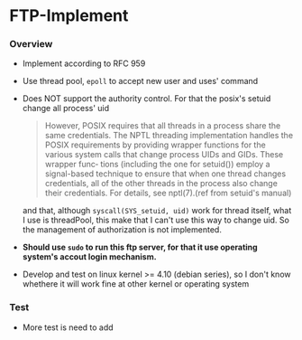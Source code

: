 # FTP-Implement

### Overview

- Implement according to RFC 959
- Use thread pool, `epoll` to accept new user and uses' command
- Does NOT support the authority control. For that the posix's setuid change all process' uid
   > However,  POSIX  requires  that  all threads in a process share the same credentials.  The NPTL threading implementation handles the  POSIX requirements by providing wrapper functions for the various system calls that change process UIDs and GIDs.  These  wrapper  func‐ tions (including the one for setuid()) employ a signal-based technique to ensure that when one thread changes credentials, all of  the  other threads  in  the  process also change their credentials.  For details, see nptl(7).(ref from setuid's manual)

   and that, although `syscall(SYS_setuid, uid)` work for thread itself, what I use is threadPool, this make that I can't use this way to change uid. So the management of authorization is not implemented.

- **Should use `sudo` to run this ftp server, for that it use operating system's accout login mechanism.**
- Develop and test on linux kernel >= 4.10 (debian series), so I don't know whethere it will work fine at other kernel or operating system

### Test

- More test is need to add

